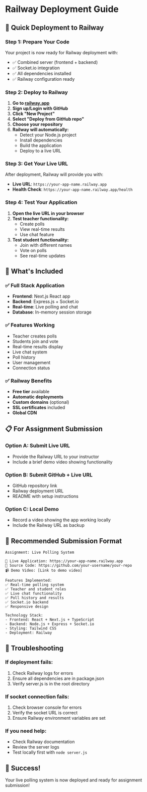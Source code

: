 # Railway Deployment Guide

## 🚀 Quick Deployment to Railway

### Step 1: Prepare Your Code
Your project is now ready for Railway deployment with:
- ✅ Combined server (frontend + backend)
- ✅ Socket.io integration
- ✅ All dependencies installed
- ✅ Railway configuration ready

### Step 2: Deploy to Railway

1. **Go to [railway.app](https://railway.app)**
2. **Sign up/Login with GitHub**
3. **Click "New Project"**
4. **Select "Deploy from GitHub repo"**
5. **Choose your repository**
6. **Railway will automatically:**
   - Detect your Node.js project
   - Install dependencies
   - Build the application
   - Deploy to a live URL

### Step 3: Get Your Live URL
After deployment, Railway will provide you with:
- **Live URL**: `https://your-app-name.railway.app`
- **Health Check**: `https://your-app-name.railway.app/health`

### Step 4: Test Your Application
1. **Open the live URL in your browser**
2. **Test teacher functionality:**
   - Create polls
   - View real-time results
   - Use chat feature
3. **Test student functionality:**
   - Join with different names
   - Vote on polls
   - See real-time updates

## 🔧 What's Included

### ✅ **Full Stack Application**
- **Frontend**: Next.js React app
- **Backend**: Express.js + Socket.io
- **Real-time**: Live polling and chat
- **Database**: In-memory session storage

### ✅ **Features Working**
- Teacher creates polls
- Students join and vote
- Real-time results display
- Live chat system
- Poll history
- User management
- Connection status

### ✅ **Railway Benefits**
- **Free tier** available
- **Automatic deployments**
- **Custom domains** (optional)
- **SSL certificates** included
- **Global CDN**

## 📋 **For Assignment Submission**

### **Option A: Submit Live URL**
- Provide the Railway URL to your instructor
- Include a brief demo video showing functionality

### **Option B: Submit GitHub + Live URL**
- GitHub repository link
- Railway deployment URL
- README with setup instructions

### **Option C: Local Demo**
- Record a video showing the app working locally
- Include the Railway URL as backup

## 🎯 **Recommended Submission Format**

```
Assignment: Live Polling System

🔗 Live Application: https://your-app-name.railway.app
📁 Source Code: https://github.com/your-username/your-repo
📹 Demo Video: [Link to demo video]

Features Implemented:
✅ Real-time polling system
✅ Teacher and student roles
✅ Live chat functionality
✅ Poll history and results
✅ Socket.io backend
✅ Responsive design

Technology Stack:
- Frontend: React + Next.js + TypeScript
- Backend: Node.js + Express + Socket.io
- Styling: Tailwind CSS
- Deployment: Railway
```

## 🚨 **Troubleshooting**

### If deployment fails:
1. Check Railway logs for errors
2. Ensure all dependencies are in package.json
3. Verify server.js is in the root directory

### If socket connection fails:
1. Check browser console for errors
2. Verify the socket URL is correct
3. Ensure Railway environment variables are set

### If you need help:
- Check Railway documentation
- Review the server logs
- Test locally first with `node server.js`

## 🎉 **Success!**
Your live polling system is now deployed and ready for assignment submission! 